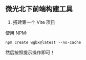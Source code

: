 ## 微光北下前端构建工具

1. 搭建第一个 Vite 项目

使用 NPM:

```shell
npm create wgbx@latest --no-cache
```

然后按照提示操作即可！
